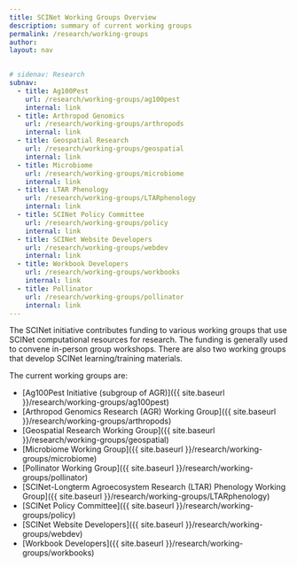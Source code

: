 ```yaml
---
title: SCINet Working Groups Overview
description: summary of current working groups
permalink: /research/working-groups
author: 
layout: nav

 
# sidenav: Research
subnav:
  - title: Ag100Pest
    url: /research/working-groups/ag100pest
    internal: link
  - title: Arthropod Genomics
    url: /research/working-groups/arthropods
    internal: link
  - title: Geospatial Research
    url: /research/working-groups/geospatial
    internal: link
  - title: Microbiome
    url: /research/working-groups/microbiome
    internal: link
  - title: LTAR Phenology
    url: /research/working-groups/LTARphenology
    internal: link
  - title: SCINet Policy Committee
    url: /research/working-groups/policy
    internal: link
  - title: SCINet Website Developers
    url: /research/working-groups/webdev
    internal: link
  - title: Workbook Developers
    url: /research/working-groups/workbooks
    internal: link
  - title: Pollinator
    url: /research/working-groups/pollinator
    internal: link
---
```


The SCINet initiative contributes funding to various working groups that use SCINet computational resources for research. The funding is generally used to convene in-person group workshops. There are also two working groups that develop SCINet learning/training materials.


The current working groups are:
* [Ag100Pest Initiative (subgroup of AGR)]({{ site.baseurl }}/research/working-groups/ag100pest)
* [Arthropod Genomics Research (AGR) Working Group]({{ site.baseurl }}/research/working-groups/arthropods)
* [Geospatial Research Working Group]({{ site.baseurl }}/research/working-groups/geospatial)
* [Microbiome Working Group]({{ site.baseurl }}/research/working-groups/microbiome)
* [Pollinator Working Group]({{ site.baseurl }}/research/working-groups/pollinator)
* [SCINet-Longterm Agroecosystem Research (LTAR) Phenology Working Group]({{ site.baseurl }}/research/working-groups/LTARphenology)
* [SCINet Policy Committee]({{ site.baseurl }}/research/working-groups/policy)
* [SCINet Website Developers]({{ site.baseurl }}/research/working-groups/webdev)
* [Workbook Developers]({{ site.baseurl }}/research/working-groups/workbooks)

<br>

